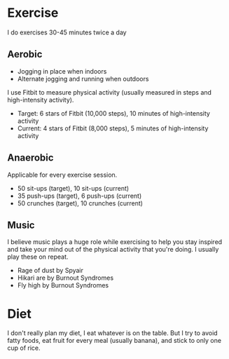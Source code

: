 # Exercise

I do exercises 30-45 minutes twice a day

## Aerobic

- Jogging in place when indoors
- Alternate jogging and running when outdoors

I use Fitbit to measure physical activity (usually measured in steps and high-intensity activity). 

- Target: 6 stars of Fitbit (10,000 steps), 10 minutes of high-intensity activity
- Current: 4 stars of Fitbit (8,000 steps), 5 minutes of high-intensity activity

## Anaerobic 

Applicable for every exercise session.

- 50 sit-ups (target), 10 sit-ups (current) 
- 35 push-ups (target), 6 push-ups (current) 
- 50 crunches (target), 10 crunches (current)

## Music

I believe music plays a huge role while exercising to help you stay inspired and take your mind out of the physical activity that you're doing. I usually play these on repeat.

- Rage of dust by Spyair
- Hikari are by Burnout Syndromes
- Fly high by Burnout Syndromes

# Diet

I don't really plan my diet, I eat whatever is on the table. But I try to avoid fatty foods, eat fruit for every meal (usually banana), and stick to only one cup of rice.  

